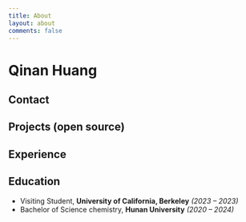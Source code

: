 ```yaml
---
title: About
layout: about
comments: false
---
```

# Qinan Huang



## Contact



## Projects (open source)



##  Experience



## Education

- Visiting Student, **University of California, Berkeley** *(2023 – 2023)*
- Bachelor of Science chemistry, **Hunan University** *(2020 – 2024)*
